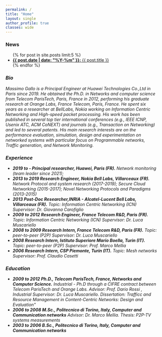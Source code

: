 ```yaml
---
permalink: /
title: "Home"
layout: single
author_profile: true
classes: wide
---
```


### <i class="fas fa-newspaper"></i> News

<ul>
{% for post in site.posts limit:5 %}
  <li> <a href="{{ post.url }}"><b>{{ post.date | date: "%Y-%m" }}:</b> {{ post.title }}</a> </li>
{% endfor %}
</ul>

### <i class="fas fa-address-card"> Bio
Massimo Gallo is a Principal Engineer at Huawei Technologies Co.,Ltd in Paris since 2019. He obtained the Ph.D. in Networks and computer science from Telecom ParisTech, Paris, France in 2012, performing his graduate research at Orange Labs, France Telecom, Paris, France. He spent six years as a researcher at BellLabs, Nokia working on Information Centric Networking and High-speed packet processing. His work has been published in several top tier international conferences (e.g., IEEE ICNP, Usenix ATC, ACM CoNEXT) and journals (e.g., Transaction on Networking) and led to several patents. His main research interests are on the performance evaluation, simulation, design and experimentation on networked systems with particular focus on Programmable networks, Traffic generation, and Network Monitoring.

### <i class="fas fa-briefcase"> Experience

* **2019 to \- Principal researcher, Huawei, Paris (FR).** Network monitoring (team leader since 2021); 
* **2013 to 2019 Research Engineer, Nokia Bell Labs, Villarceaux (FR).** Network Protocol and system research (2017-2019); Secure Cloud Networking (2015-2017); Novel Networking Protocols and Paradigms (2013-2015)
* **2013 Post-Doc Researcher,INRIA - Alcatel-Lucent Bell Labs, Villarceaux (FR).** Topic: Information Centric Networking (ICN) Supervisor: Dr. Giovanna Carofiglio
* **2009 to 2012 Research Engineer, France Telecom R&D, Paris (FR).** Topic: Information Centric Networking (ICN) Supervisor: Dr. Luca Muscariello
* **2008 to 2009 Research Intern, France Telecom R&D, Paris (FR).** Topic: peer-to-peer (P2P) Supervisor: Dr. Luca Muscariello
* **2008 Research Intern, Istituto Superiore Mario Boella, Turin (IT).** Topic: peer-to-peer (P2P) Supervisor: Prof. Marco Mellia
* **2006 Research Intern, CSP Piemonte, Turin (IT).** Topic: Mesh networks Supervisor: Prof. Claudio Casetti

### <i class="fas fa-user-graduate"> Education

* **2009 to 2012 Ph.D., Telecom ParisTech, France, Networks and Computer Science.** Industrial - Ph.D through a CIFRE contract between Telecom ParisTech and Orange Labs. Advisor: Prof. Dario Rossi , Industrial Supervisor: Dr. Luca Muscariello. Dissertation: Trafficc and Resource Management in Content-Centric Networks:
Design and Evaluation"
* **2006 to 2008 M.Sc., Politecnico di Torino, Italy, Computer and Communication networks** Advisor: Dr. Marco Mellia. Thesis: P2P-TV systems measurements
* **2003 to 2006 B.Sc., Politecnico di Torino, Italy, Computer and Communication networks**